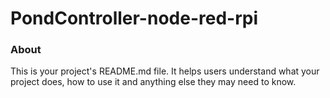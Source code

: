 PondController-node-red-rpi
===========================

### About

This is your project's README.md file. It helps users understand what your
project does, how to use it and anything else they may need to know.